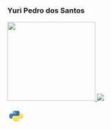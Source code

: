 ### Yuri Pedro dos Santos

<div>
  <a href="https://github.com/Yuripds">
  <img height="180em" width="200em" src="https://github-readme-stats.vercel.app/api?username=Yuripds&show_icons=true&theme=tokyonight&include_all_commits=true&count_private=true"/>
  <img height="180em" src="https://github-readme-stats.vercel.app/api/top-langs/?username=Yuripds&layout=compact&langs_count=7&theme=tokyonight"/>
</div>
<div style="display: inline_block"><br>
  <img align="center" alt="Yuri-Python" height="30" width="40" src="https://raw.githubusercontent.com/devicons/devicon/master/icons/python/python-original.svg">
</div>
  
  ##

<!--
**Yuripds/Yuripds** is a ✨ _special_ ✨ repository because its `README.md` (this file) appears on your GitHub profile.

Here are some ideas to get you started:

- 🔭 I’m currently working on ...
- 🌱 I’m currently learning ...
- 👯 I’m looking to collaborate on ...
- 🤔 I’m looking for help with ...
- 💬 Ask me about ...
- 📫 How to reach me: ...
- 😄 Pronouns: ...
- ⚡ Fun fact: ...
-->

